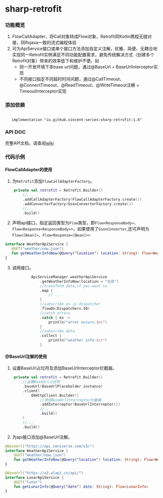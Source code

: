 # sharp-retrofit

### 功能概览

1. FlowCallAdapter，将Call对象转成Flow对象，Retrofit同Kotlin携程无缝对接，同Rxjava一致的流式编程体验
2. 可为ApiService接口或单个接口方法添加自定义注解，优雅、简便、无耦合地实现同一Retrofit实例满足不同功能配置需求，避免传统解决方式（创建多个Retrofit对象）带来的效率低下和维护不便。如
   * 同一开发环境下多base url问题，通过@BaseUrl + BaseUrlInterceptor实现
   * 不同接口指定不同超时时间问题，通过@CallTimeout、@ConnectTimeout、@ReadTimeout、@WriteTimeout注解 + TimeoutInterceptor实现
   
### 添加依赖
<pre><code>
   implementation "io.github.vincent-series:sharp-retrofit:1.6"
</code></pre>
### API DOC
完整API文档，请查阅[wiki](https://github.com/vincent-series/sharp-retrofit/wiki)
### 代码示例
#### FlowCallAdapter的使用
1. 为`Retrofit`添加`FlowCallAdapterFactory`。
```kotlin
    private val retrofit = Retrofit.Builder()
        //...
        .addCallAdapterFactory(FlowCallAdapterFactory.create())
        .addConverterFactory(GsonConverterFactory.create())
        //...
        .build()
```
2. 声明api接口，指定返回类型为`Flow`类型，即`Flow<ResponseBody>`、`Flow<Response<ResponseBody>>`，如果使用了`GsonConverter`,还可声明为`Flow<[Bean]>`、`Flow<Response<[Bean]>>`
```kotlin
interface WeatherApiService {
   @GET("weather/now.json")
   fun getWeatherInfoNow(@Query("location") location: String): Flow<WeatherInfo>
}
```
3. 调用接口。
```kotlin
            ApiServiceManager.weatherApiService
                .getWeatherInfoNow(location = "北京")
                //transform data,if you want to
                .map { 
                    // ...
                }
                //subscribe on io dispatcher
                .flowOn(Dispatchers.IO)
                //catch errors
                .catch { ex ->
                    println("error occurs:$ex")
                }
                //subscribe data
                .collect {
                    println("weather info:$it")
                }
```
#### @BaseUrl注解的使用
1. 设置BaseUrl占位符及添加BaseUrlInterceptor拦截器。
```kotlin
    private val retrofit = Retrofit.Builder()
        //设置BaseUrl占位符
        .baseUrl(BaseUrlPlaceholder.instance)
        .client(
            OkHttpClient.Builder()
                //添加BaseUrlInterceptor拦截器
                .addInterceptor(BaseUrlInterceptor())
                //...
                .build()
        )
        //...
        .build()
```
2. 为api接口添加@BaseUrl注解。
```kotlin
@BaseUrl("https://api.seniverse.com/v3/")
interface WeatherApiService {
    @GET("weather/now.json")
    fun getWeatherInfoNow(@Query("location") location: String): Flow<WeatherInfo>
}
```
```kotlin
@BaseUrl("https://v2.alapi.cn/api/")
interface LunarApiService {
    @GET("lunar")
    fun getLunarInfo(@Query("date") date: String): Flow<LunarInfo>
}
```

   

